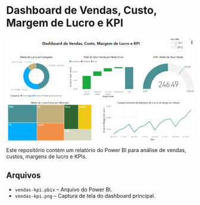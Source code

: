 # Dashboard de Vendas, Custo, Margem de Lucro e KPI

![Dashboard Principal](vendas-kpi.png)

Este repositório contém um relatório do Power BI para análise de vendas, custos, margens de lucro e KPIs.

## Arquivos
- `vendas-kpi.pbix` – Arquivo do Power BI.
- `vendas-kpi.png` – Captura de tela do dashboard principal.





